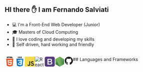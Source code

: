 ## HI there :hand: I am Fernando Salviati

* :computer: I'm a Front-End Web Developer (Junior)
* :mortar_board: Masters of Cloud Computing
* :rocket: I love coding and developing my skills
* :blue_book: Self driven, hard working and friendly
<br />
## Languages and Frameworks


<img align="left" alt="HTML5" width="32px" src="https://raw.githubusercontent.com/github/explore/80688e429a7d4ef2fca1e82350fe8e3517d3494d/topics/html/html.png" style="max-width:100%;">
<img align="left" alt="CSS3" width="32px" src="https://raw.githubusercontent.com/github/explore/80688e429a7d4ef2fca1e82350fe8e3517d3494d/topics/css/css.png" style="max-width:100%;">
<img align="left" alt="JavaScript" width="32px" src="https://raw.githubusercontent.com/github/explore/80688e429a7d4ef2fca1e82350fe8e3517d3494d/topics/javascript/javascript.png" style="max-width:100%;">
<img align="left" alt="React" width="32px" src="https://camo.githubusercontent.com/bc573f0860998e86b093910b50116610020ed132/68747470733a2f2f6d69726f2e6d656469756d2e636f6d2f6d61782f313030302f312a5961667537696863314c46755034617a6572416134772e706e67" data-canonical-src="https://miro.medium.com/max/1000/1*Yafu7ihc1LFuP4azerAa4w.png" style="max-width:100%;">
<img align="left" alt="Bootstrap" width="32px" src="https://raw.githubusercontent.com/github/explore/80688e429a7d4ef2fca1e82350fe8e3517d3494d/topics/bootstrap/bootstrap.png" style="max-width:100%;">
<img align="left" alt="Node.js" width="32px" src="https://raw.githubusercontent.com/github/explore/80688e429a7d4ef2fca1e82350fe8e3517d3494d/topics/nodejs/nodejs.png" style="max-width:100%;">
<img align="left" alt="GitHub" width="26px" src="https://raw.githubusercontent.com/github/explore/78df643247d429f6cc873026c0622819ad797942/topics/github/github.png" style="max-width:100%;">
